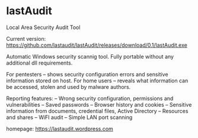 # lastAudit
Local Area Security Audit Tool

Current version:
https://github.com/lastaudit/lastAudit/releases/download/0.1/lastAudit.exe

Automatic Windows security scannig tool. Fully portable without any additional dll requirements.

For pentesters – shows security configuration errors and sensitive information stored on host.
For home users – reveals what information can be accessed, stolen and used by malware authors.

Reporting features:
– Wrong security configuration, permissions and vulnerabilities
– Saved passwords
– Browser history and cookies
– Sensitive information from documents, credential files, Active Directory
– Resources and shares
– WiFI audit
– Simple LAN port scanning

homepage: https://lastaudit.wordpress.com
